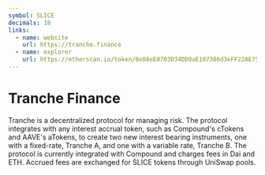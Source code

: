 ```yaml
---
symbol: SLICE
decimals: 18
links:
  - name: website
    url: https://tranche.finance
  - name: explorer
    url: https://etherscan.io/token/0x0AeE8703D34DD9aE107386d3eFF22AE75Dd616D1
---
```


# Tranche Finance

Tranche is a decentralized protocol for managing risk. The protocol integrates with any interest accrual token, such as Compound's cTokens and AAVE's aTokens, to create two new interest bearing instruments, one with a fixed-rate, Tranche A, and one with a variable rate, Tranche B. The protocol is currently integrated with Compound and charges fees in Dai and ETH. Accrued fees are exchanged for SLICE tokens through UniSwap pools.
